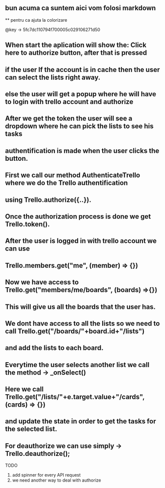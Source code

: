## bun acuma ca suntem aici vom folosi markdown 
** pentru ca ajuta la colorizare


@key -> 5fc7dc110794f700005c029106271d50

## When start the aplication will show the: Click here to authorize button, after that is pressed
## if the user If the account is in cache then the user can select the lists right away.
## else the user will get a popup where he will have to login with trello account and authorize
## After we get the token the user will see a dropdown where he can pick the lists to see his tasks



## authentification is made when the user clicks the button. 



## First we call our method AuthenticateTrello where we do the Trello authentification
## using Trello.authorize({..}).
## Once the authorization process is done we get Trello.token(). 


## After the user is logged in with trello account we can use 
## Trello.members.get("me", (member) => {})

## Now we have access to Trello.get("members/me/boards", (boards) =>{})
## This will give us all the boards that the user has.
## We dont have access to all the lists so we need to call Trello.get("/boards/"+board.id+"/lists")
## and add the lists to each board.

## Everytime the user selects another list we call the method -> _onSelect() 
## Here we call Trello.get("/lists/"+e.target.value+"/cards",  (cards) => {})
## and update the state in order to get the tasks for the selected list.



## For deauthorize we can use simply -> Trello.deauthorize();



TODO

1. add spinner for every API request
2. we need another way to deal with authorize
